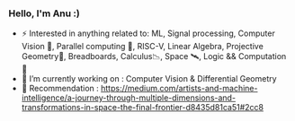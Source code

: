 ### Hello, I'm Anu :)

- ⚡ Interested in anything related to: ML, Signal processing, Computer Vision 🥽, Parallel computing 🧵, RISC-V, Linear Algebra, Projective Geometry🍩, Breadboards, Calculus📉, Space 🛰, Logic && Computation 🧮
- 🌱 I’m currently working on : Computer Vision & Differential Geometry
- 📃 Recommendation : https://medium.com/artists-and-machine-intelligence/a-journey-through-multiple-dimensions-and-transformations-in-space-the-final-frontier-d8435d81ca51#2cc8
